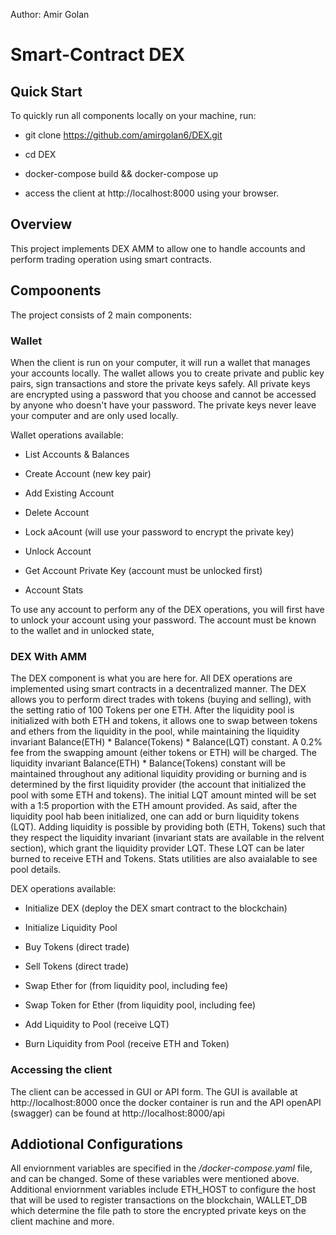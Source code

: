 Author: Amir Golan

# Smart-Contract DEX

## Quick Start

To quickly run all components locally on your machine, run:

- git clone https://github.com/amirgolan6/DEX.git

- cd DEX

- docker-compose build && docker-compose up

- access the client at http://localhost:8000 using your browser.


## Overview

This project implements DEX AMM to allow one to handle accounts and perform trading operation using smart contracts.

## Compoonents

The project consists of 2 main components:

### Wallet

When the client is run on your computer, it will run a wallet that manages your accounts locally. The wallet allows you to create private and public key pairs, sign transactions and store the private keys safely.
All private keys are encrypted using a password that you choose and cannot be accessed by anyone who doesn't have your password. The private keys never leave your computer and are only used locally.

Wallet operations available:

- List Accounts & Balances

- Create Account (new key pair)

- Add Existing Account

- Delete Account

- Lock aAcount (will use your password to encrypt the private key)

- Unlock Account

- Get Account Private Key (account must be unlocked first)

- Account Stats

To use any account to perform any of the DEX operations, you will first have to unlock your account using your password. The account must be known to the wallet and in unlocked state,


### DEX With AMM

The DEX component is what you are here for. All DEX operations are implemented using smart contracts in a decentralized manner.
The DEX allows you to perform direct trades with tokens (buying and selling), with the setting ratio of 100 Tokens per one ETH. 
After the liquidity pool is initialized with both ETH and tokens, it allows one to swap between tokens and ethers from the liquidity in the pool, while maintaining the liquidity invariant Balance(ETH) * Balance(Tokens) * Balance(LQT) constant. A 0.2% fee from the swapping amount (either tokens or ETH) will be charged. 
The liquidity invariant Balance(ETH) * Balance(Tokens) constant will be maintained throughout any aditional liquidity providing or burning and is determined by the first liquidity provider (the account that initialized the pool with some ETH and tokens). 
The initial LQT amount minted will be set with a 1:5 proportion with the ETH amount provided.
As said, after the liquidity pool hab been initialized, one can add or burn liquidity tokens (LQT). 
Adding liquidity is possible by providing both (ETH, Tokens) such that they respect the liquidity invariant (invariant stats are available in the relvent section), which grant the liquidity provider LQT.
These LQT can be later burned to receive ETH and Tokens.
Stats utilities are also avaialable to see pool details.

DEX operations available:

- Initialize DEX (deploy the DEX smart contract to the blockchain)

- Initialize Liquidity Pool

- Buy Tokens (direct trade)

- Sell Tokens (direct trade)

- Swap Ether for (from liquidity pool, including fee)

- Swap Token for Ether (from liquidity pool, including fee)

- Add Liquidity to Pool (receive LQT)

- Burn Liquidity from Pool (receive ETH and Token)



### Accessing the client

The client can be accessed in GUI or API form. The GUI is available at http://localhost:8000 once the docker container is run and the API openAPI (swagger) can be found at http://localhost:8000/api



## Addiotional Configurations

All enviornment variables are specified in the _/docker-compose.yaml_ file, and can be changed. Some of these variables were mentioned above. Additional enviornment variables include ETH_HOST to configure the host that will be used to register transactions on the blockchain, WALLET_DB which determine the file path to store the encrypted private keys on the client machine and more.
